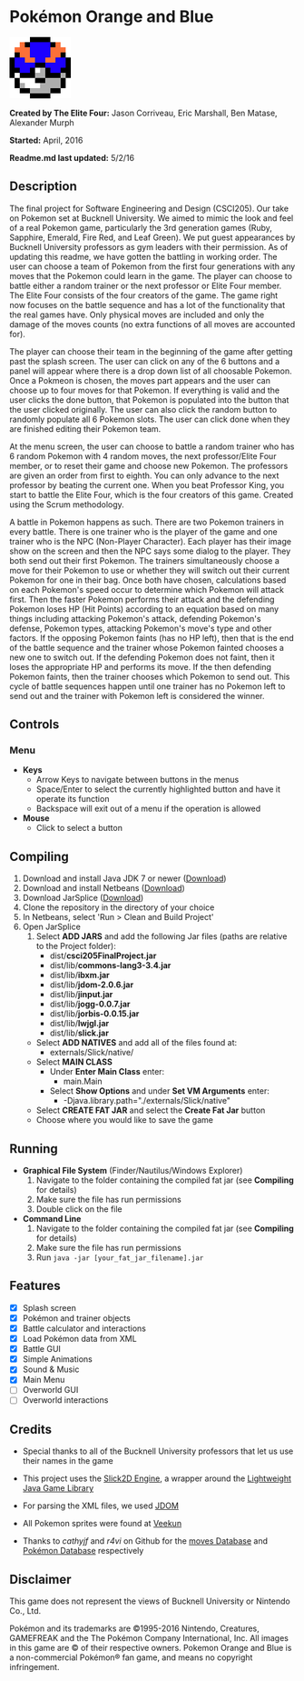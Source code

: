 
# Pokémon Orange and Blue
![Pokeball Logo](res/Images/GreatBall.png "Logo")

__Created by The Elite Four:__ Jason Corriveau, Eric Marshall, Ben Matase,
                                Alexander Murph

__Started:__ April, 2016

__Readme.md last updated:__ 5/2/16

## Description

The final project for Software Engineering and Design (CSCI205).  Our take
on Pokemon set at Bucknell University.  We aimed to mimic the look and feel
of a real Pokemon game, particularly the 3rd generation games (Ruby, Sapphire,
Emerald, Fire Red, and Leaf Green).  We put guest appearances by
Bucknell University professors as gym leaders with their permission.  As of
updating this readme, we have gotten the battling in working order.  The
user can choose a team of Pokemon from the first four generations with any
moves that the Pokemon could learn in the game.  The player can choose to
battle either a random trainer or the next professor or Elite Four member.
The Elite Four consists of the four creators of the game. The game right now
focuses on the battle sequence and has a lot of the functionality that the
real games have.  Only physical moves are included and only the damage of
the moves counts (no extra functions of all moves are accounted for).

The player can choose their team in the beginning of the game after
getting past the splash screen.  The user can click on any of the 6 buttons
and a panel will appear where there is a drop down list of all choosable
Pokemon.  Once a Pokmeon is chosen, the moves part appears and the user
can choose up to four moves for that Pokemon.  If everything is valid and
the user clicks the done button, that Pokemon is populated into the button
that the user clicked originally.  The user can also click the random
button to randomly populate all 6 Pokemon slots.  The user can click done
when they are finished editing their Pokemon team.

At the menu screen, the user can choose to battle a random trainer who
has 6 random Pokemon with 4 random moves, the next professor/Elite Four
member, or to reset their game and choose new Pokemon.  The professors are
given an order from first to eighth.  You can only advance to the next
professor by beating the current one.  When you beat Professor King, you
start to battle the Elite Four, which is the four creators of this game.
Created using the Scrum methodology.

A battle in Pokemon happens as such.  There are two Pokemon trainers in
every battle.  There is one trainer who is the player of the game and one
trainer who is the NPC (Non-Player Character). Each player has their image
show on the screen and then the NPC says some dialog to the player.  They
both send out their first Pokemon.  The trainers simultaneously choose a
move for their Pokemon to use or whether they will switch out their current
Pokemon for one in their bag.  Once both have chosen, calculations based on
each Pokemon's speed occur to determine which Pokemon will attack first.
Then the faster Pokemon performs their attack and the defending Pokemon loses
HP (Hit Points) according to an equation based on many things including
attacking Pokemon's attack, defending Pokemon's defense, Pokemon types,
attacking Pokemon's move's type and other factors.  If the opposing Pokemon
faints (has no HP left), then that is the end of the battle sequence and the
trainer whose Pokemon fainted chooses a new one to switch out.  If the
defending Pokemon does not faint, then it loses the appropriate HP and
performs its move.  If the then defending Pokemon faints, then the
trainer chooses which Pokemon to send out.  This cycle of battle sequences
happen until one trainer has no Pokemon left to send out and the trainer
with Pokemon left is considered the winner.


## Controls

### Menu
- __Keys__
    - Arrow Keys to navigate between buttons in the menus
    - Space/Enter to select the currently highlighted button and have it operate its function
    - Backspace will exit out of a menu if the operation is allowed
- __Mouse__
    - Click to select a button

## Compiling

1. Download and install Java JDK 7 or newer
    ([Download](http://www.oracle.com/technetwork/java/javase/downloads/index.html))
2. Download and install Netbeans ([Download](https://netbeans.org/))
3. Download JarSplice ([Download](http://ninjacave.com/jarsplice))
4. Clone the repository in the directory of your choice
5. In Netbeans, select 'Run > Clean and Build Project'
6. Open JarSplice
    1. Select __ADD JARS__ and add the following Jar files (paths are relative to the Project folder):
        - dist/__csci205FinalProject.jar__
        - dist/lib/__commons-lang3-3.4.jar__
        - dist/lib/__ibxm.jar__
        - dist/lib/__jdom-2.0.6.jar__
        - dist/lib/__jinput.jar__
        - dist/lib/__jogg-0.0.7.jar__
        - dist/lib/__jorbis-0.0.15.jar__
        - dist/lib/__lwjgl.jar__
        - dist/lib/__slick.jar__
    - Select __ADD NATIVES__ and add all of the files found at:
        - externals/Slick/native/
    - Select __MAIN CLASS__
        - Under __Enter Main Class__ enter:
            - main.Main
        - Select __Show Options__ and under __Set VM Arguments__ enter:
            - -Djava.library.path="./externals/Slick/native"
    - Select __CREATE FAT JAR__ and select the __Create Fat Jar__ button
    - Choose where you would like to save the game

## Running
- __Graphical File System__ (Finder/Nautilus/Windows Explorer)
    1. Navigate to the folder containing the compiled fat jar (see __Compiling__ for details)
    2. Make sure the file has run permissions
    3. Double click on the file
- __Command Line__
    1. Navigate to the folder containing the compiled fat jar (see __Compiling__ for details)
    2. Make sure the file has run permissions
    3. Run `java -jar [your_fat_jar_filename].jar`

## Features
- [x] Splash screen
- [x] Pokémon and trainer objects
- [x] Battle calculator and interactions
- [x] Load Pokémon data from XML
- [x] Battle GUI
- [x] Simple Animations
- [x] Sound & Music
- [x] Main Menu
- [ ] Overworld GUI
- [ ] Overworld interactions

## Credits
- Special thanks to all of the Bucknell University professors that let us use their names in
    the game

- This project uses the [Slick2D Engine](http://slick.ninjacave.com/ "Slick2D Website"), a wrapper
    around the [Lightweight Java Game Library](https://www.lwjgl.org/ "LWJGL Website")

- For parsing the XML files, we used [JDOM](http://www.jdom.org/ "JDOM Website")

- All Pokemon sprites were found at [Veekun](http://veekun.com/dex/downloads "Veekun Website")

- Thanks to _cathyjf_ and _r4vi_ on Github for the
    [moves Database](https://github.com/cathyjf/PokemonLabBot/blob/master/moves.xml "Moves Database on Github")
    and [Pokémon Database](https://github.com/r4vi/zipper-demo/blob/master/resources/pokemon.xml "Pokémon Database on Github")
    respectively

## Disclaimer
This game does not represent the views of Bucknell University or Nintendo Co., Ltd.

Pokémon and its trademarks are ©1995-2016 Nintendo, Creatures, GAMEFREAK and the The Pokémon Company International, Inc. All images in this game are © of their respective owners. Pokemon Orange and Blue is a non-commercial Pokémon® fan game, and means no copyright infringement.
